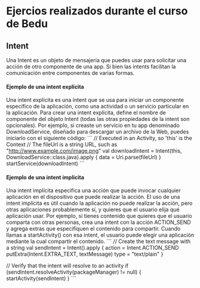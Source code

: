 # Ejercios realizados durante el curso de Bedu

## Intent
Una Intent es un objeto de mensajería que puedes usar para solicitar una acción de otro componente de una app. Si bien las intents facilitan la comunicación entre componentes de varias formas.

#### Ejemplo de una intent explícita
Una intent explícita es una intent que se usa para iniciar un componente específico de la aplicación, como una actividad o un servicio particular en la aplicación. Para crear una intent explícita, define el nombre de componente del objeto Intent (todas las otras propiedades de la intent son opcionales).
Por ejemplo, si creaste un servicio en tu app denominado DownloadService, diseñado para descargar un archivo de la Web, puedes iniciarlo con el siguiente código:
´´´
// Executed in an Activity, so 'this' is the Context
// The fileUrl is a string URL, such as "http://www.example.com/image.png"
val downloadIntent = Intent(this, DownloadService::class.java).apply {
    data = Uri.parse(fileUrl)
}
startService(downloadIntent)
´´´

#### Ejemplo de una intent implicita
Una intent implícita especifica una acción que puede invocar cualquier aplicación en el dispositivo que puede realizar la acción. El uso de una intent implícita es útil cuando la aplicación no puede realizar la acción, pero otras aplicaciones probablemente sí, y quieres que el usuario elija qué aplicación usar.
Por ejemplo, si tienes contenido que quieres que el usuario comparta con otras personas, crea una intent con la acción ACTION_SEND y agrega extras que especifiquen el contenido para compartir. Cuando llamas a startActivity() con esa intent, el usuario puede elegir una aplicación mediante la cual compartir el contenido.
´´´
// Create the text message with a string
val sendIntent = Intent().apply {
    action = Intent.ACTION_SEND
    putExtra(Intent.EXTRA_TEXT, textMessage)
    type = "text/plain"
}

// Verify that the intent will resolve to an activity
if (sendIntent.resolveActivity(packageManager) != null) {
    startActivity(sendIntent)
}
´´´
